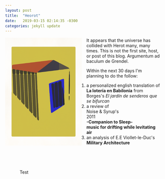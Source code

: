 ```yaml
---
layout: post
title:  "Heorot"
date:   2019-03-15 02:14:35 -0300
categories: jekyll update
---
```

<style>
 img {float: left;}
</style>
<p>
<img src="/assets/img/home.png" width="250" style="margin-right:15px;"/>
It appears that the universe has collided with Herot many, many times. This is not the first site, host, or post of this blog. Argumentum ad baculum de Grendel.

Within the next 30 days I'm planning to do the follow:
</p>
<ol>
 <li>a personalized english translation of <b>La lotería en Babilonia</b> from Borges's <em>El jardín de senderos que se bifurcan</em></li>
 <li>a review of <br /> 
 Noise & Syrup's <br />
 2011<br />
 <b>-Companion to Sleep- <br />
 music for drifting while levitating air</b> <br />
 </li>
 <li>an analysis of E.E Viollet-le-Duc's <b>Military Architecture</b>
 </li>
<ol> 
<br />
<br />
<br />
<p>Test</p>

